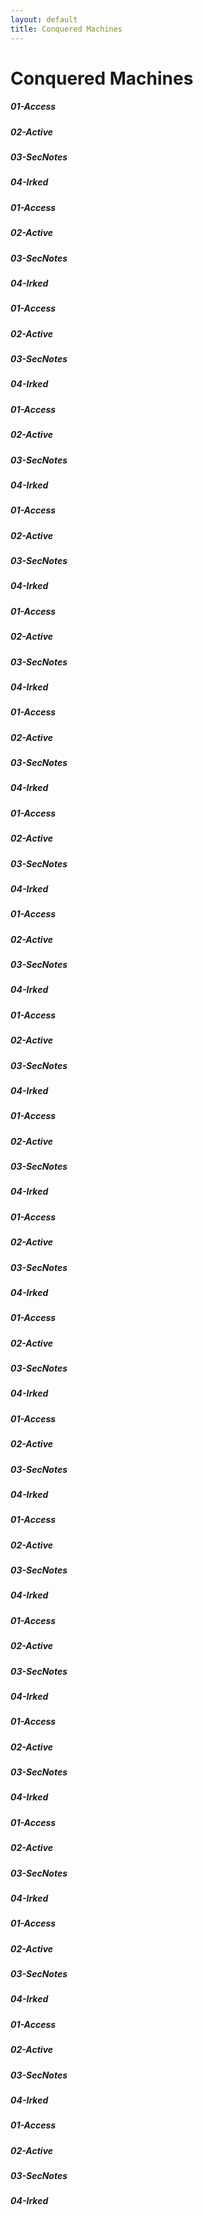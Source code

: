 ```yaml
---
layout: default
title: Conquered Machines
---
```


# Conquered Machines
##### 01-Access
##### 02-Active
##### 03-SecNotes
##### 04-Irked
##### 01-Access
##### 02-Active
##### 03-SecNotes
##### 04-Irked
##### 01-Access
##### 02-Active
##### 03-SecNotes
##### 04-Irked
##### 01-Access
##### 02-Active
##### 03-SecNotes
##### 04-Irked
##### 01-Access
##### 02-Active
##### 03-SecNotes
##### 04-Irked
##### 01-Access
##### 02-Active
##### 03-SecNotes
##### 04-Irked
##### 01-Access
##### 02-Active
##### 03-SecNotes
##### 04-Irked
##### 01-Access
##### 02-Active
##### 03-SecNotes
##### 04-Irked
##### 01-Access
##### 02-Active
##### 03-SecNotes
##### 04-Irked
##### 01-Access
##### 02-Active
##### 03-SecNotes
##### 04-Irked
##### 01-Access
##### 02-Active
##### 03-SecNotes
##### 04-Irked
##### 01-Access
##### 02-Active
##### 03-SecNotes
##### 04-Irked
##### 01-Access
##### 02-Active
##### 03-SecNotes
##### 04-Irked
##### 01-Access
##### 02-Active
##### 03-SecNotes
##### 04-Irked
##### 01-Access
##### 02-Active
##### 03-SecNotes
##### 04-Irked
##### 01-Access
##### 02-Active
##### 03-SecNotes
##### 04-Irked
##### 01-Access
##### 02-Active
##### 03-SecNotes
##### 04-Irked
##### 01-Access
##### 02-Active
##### 03-SecNotes
##### 04-Irked
##### 01-Access
##### 02-Active
##### 03-SecNotes
##### 04-Irked
##### 01-Access
##### 02-Active
##### 03-SecNotes
##### 04-Irked
##### 01-Access
##### 02-Active
##### 03-SecNotes
##### 04-Irked
